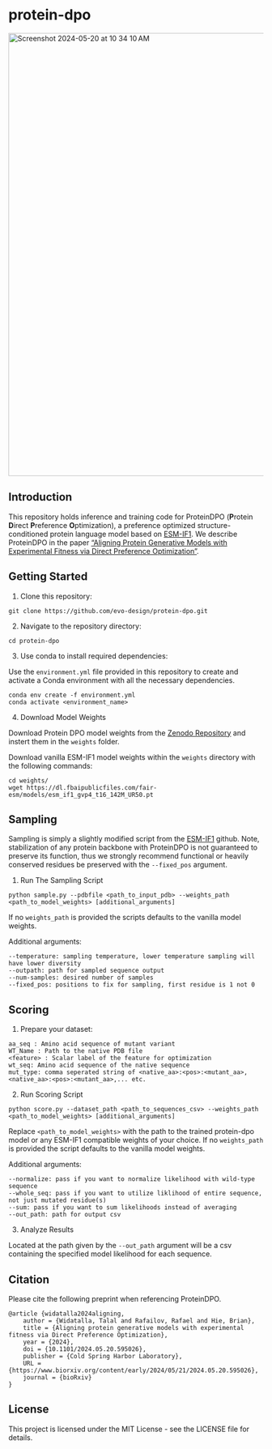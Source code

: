 # protein-dpo

<img width="875" alt="Screenshot 2024-05-20 at 10 34 10 AM" src="https://github.com/evo-design/protein-dpo/assets/63631602/66f67770-0d84-4a28-aa12-36bc2fbc9a52">

## Introduction

This repository holds inference and training code for ProteinDPO (**P**rotein **D**irect **P**reference **O**ptimization), a preference optimized structure-conditioned protein language model based on [ESM-IF1](https://github.com/facebookresearch/esm/tree/main/esm/inverse_folding). We describe ProteinDPO in the paper [“Aligning Protein Generative Models with Experimental Fitness via Direct Preference Optimization”](https://www.biorxiv.org/content/early/2024/05/21/2024.05.20.595026).


## Getting Started

1. Clone this repository:

```
git clone https://github.com/evo-design/protein-dpo.git
```
2. Navigate to the repository directory:

```
cd protein-dpo
```

3. Use conda to install required dependencies:

Use the `environment.yml` file provided in this repository to create and activate a Conda environment with all the necessary dependencies.

```
conda env create -f environment.yml
conda activate <environment_name>
```

4. Download Model Weights

Download Protein DPO model weights from the [Zenodo Repository](https://doi.org/10.5281/zenodo.11218181) and instert them in the `weights` folder.

Download vanilla ESM-IF1 model weights within the `weights` directory with the following commands:

```
cd weights/
wget https://dl.fbaipublicfiles.com/fair-esm/models/esm_if1_gvp4_t16_142M_UR50.pt
```

## Sampling

Sampling is simply a slightly modified script from the [ESM-IF1](https://github.com/facebookresearch/esm/tree/main/esm/inverse_folding) github. Note, stabilization of any protein backbone with ProteinDPO is not guaranteed to preserve its function, thus we strongly recommend functional or heavily conserved residues be preserved with the `--fixed_pos` argument.

1. Run The Sampling Script

```
python sample.py --pdbfile <path_to_input_pdb> --weights_path <path_to_model_weights> [additional_arguments]
```

If no `weights_path` is provided the scripts defaults to the vanilla model weights.

Additional arguments:

```
--temperature: sampling temperature, lower temperature sampling will have lower diversity
--outpath: path for sampled sequence output
--num-samples: desired number of samples
--fixed_pos: positions to fix for sampling, first residue is 1 not 0
```

## Scoring

1. Prepare your dataset:

```
aa_seq : Amino acid sequence of mutant variant
WT_Name : Path to the native PDB file 
<feature> : Scalar label of the feature for optimization
wt_seq: Amino acid sequence of the native sequence
mut_type: comma seperated string of <native_aa>:<pos>:<mutant_aa>,<native_aa>:<pos>:<mutant_aa>,... etc.
```

2. Run Scoring Script

```
python score.py --dataset_path <path_to_sequences_csv> --weights_path <path_to_model_weights> [additional_arguments]
```

Replace `<path_to_model_weights>` with the path to the trained protein-dpo model or any ESM-IF1 compatible weights of your choice. If no `weights_path` is provided the script defaults to the vanilla model weights.

Additional arguments:

```
--normalize: pass if you want to normalize likelihood with wild-type sequence
--whole_seq: pass if you want to utilize liklihood of entire sequence, not just mutated residue(s)
--sum: pass if you want to sum likelihoods instead of averaging
--out_path: path for output csv
```

3. Analyze Results

Located at the path given by the `--out_path` argument will be a csv containing the specified model likelihood for each sequence.

## Citation

Please cite the following preprint when referencing ProteinDPO.

```
@article {widatalla2024aligning,
	author = {Widatalla, Talal and Rafailov, Rafael and Hie, Brian},
	title = {Aligning protein generative models with experimental fitness via Direct Preference Optimization},
	year = {2024},
	doi = {10.1101/2024.05.20.595026},
	publisher = {Cold Spring Harbor Laboratory},
	URL = {https://www.biorxiv.org/content/early/2024/05/21/2024.05.20.595026},
	journal = {bioRxiv}
}
```

## License
This project is licensed under the MIT License - see the LICENSE file for details.


